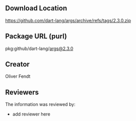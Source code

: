 ## Download Location

https://github.com/dart-lang/args/archive/refs/tags/2.3.0.zip

## Package URL (purl)

pkg:github/dart-lang/args@2.3.0

## Creator

Oliver Fendt

## Reviewers

The information was reviewed by:

* add reviewer here
